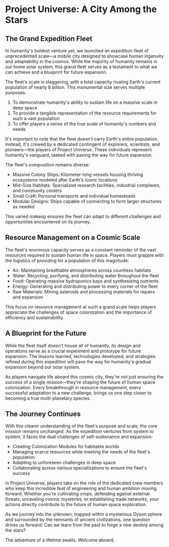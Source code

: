 # Project Universe: A City Among the Stars

## The Grand Expedition Fleet

In humanity's boldest venture yet, we launched an expedition fleet of unprecedented scale—a mobile city designed to showcase human ingenuity and adaptability in the cosmos. While the majority of humanity remains in our home solar system, this grand fleet serves as a testament to what we can achieve and a blueprint for future expansion.

The fleet's scale is staggering, with a total capacity rivaling Earth's current population of nearly 8 billion. This monumental size serves multiple purposes:

1. To demonstrate humanity's ability to sustain life on a massive scale in deep space
2. To provide a tangible representation of the resource requirements for such a vast population
3. To offer players a sense of the true scale of humanity's numbers and needs

It's important to note that the fleet doesn't carry Earth's entire population. Instead, it's crewed by a dedicated contingent of explorers, scientists, and pioneers—the players of Project Universe. These individuals represent humanity's vanguard, tasked with paving the way for future expansion.

The fleet's composition remains diverse:

- Massive Colony Ships: Kilometer-long vessels housing thriving ecosystems modeled after Earth's iconic locations
- Mid-Size Habitats: Specialized research facilities, industrial complexes, and community centers
- Small Craft: Personal transports and individual homesteads
- Modular Designs: Ships capable of connecting to form larger structures as needed

This varied makeup ensures the fleet can adapt to different challenges and opportunities encountered on its journey.

## Resource Management on a Cosmic Scale

The fleet's enormous capacity serves as a constant reminder of the vast resources required to sustain human life in space. Players must grapple with the logistics of providing for a population of this magnitude:

- Air: Maintaining breathable atmospheres across countless habitats
- Water: Recycling, purifying, and distributing water throughout the fleet
- Food: Operating massive hydroponics bays and synthesizing nutrients
- Energy: Generating and distributing power to every corner of the fleet
- Raw Materials: Mining asteroids and processing materials for repairs and expansion

This focus on resource management at such a grand scale helps players appreciate the challenges of space colonization and the importance of efficiency and sustainability.

## A Blueprint for the Future

While the fleet itself doesn't house all of humanity, its design and operations serve as a crucial experiment and prototype for future expansion. The lessons learned, technologies developed, and strategies refined during this expedition will pave the way for humanity's gradual expansion beyond our solar system.

As players navigate life aboard this cosmic city, they're not just ensuring the success of a single mission—they're shaping the future of human space colonization. Every breakthrough in resource management, every successful adaptation to a new challenge, brings us one step closer to becoming a true multi-planetary species.

## The Journey Continues

With this clearer understanding of the fleet's purpose and scale, the core mission remains unchanged. As the expedition ventures from system to system, it faces the dual challenges of self-sustenance and expansion:

- Creating Colonization Modules for habitable worlds
- Managing scarce resources while meeting the needs of the fleet's population
- Adapting to unforeseen challenges in deep space
- Collaborating across various specializations to ensure the fleet's success

In Project Universe, players take on the role of the dedicated crew members who keep this incredible feat of engineering and human ambition moving forward. Whether you're cultivating crops, defending against external threats, unraveling cosmic mysteries, or establishing trade networks, your actions directly contribute to the future of human space exploration.

As we journey into the unknown, trapped within a mysterious Dyson sphere and surrounded by the remnants of ancient civilizations, one question drives us forward: Can we learn from the past to forge a new destiny among the stars?

The adventure of a lifetime awaits. Welcome aboard.